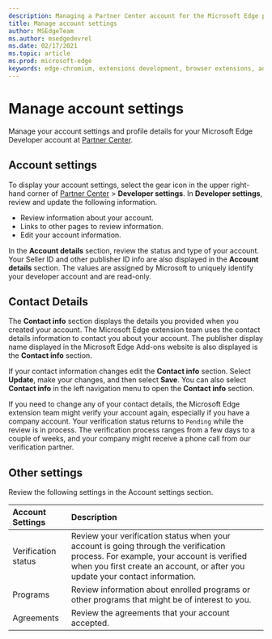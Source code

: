 ```yaml
---
description: Managing a Partner Center account for the Microsoft Edge program.
title: Manage account settings
author: MSEdgeTeam
ms.author: msedgedevrel
ms.date: 02/17/2021
ms.topic: article
ms.prod: microsoft-edge
keywords: edge-chromium, extensions development, browser extensions, addons, partner center, developer
---
```

# Manage account settings

Manage your account settings and profile details for your Microsoft Edge Developer account at [Partner Center](https://partner.microsoft.com/dashboard/microsoftedge/public/login?ref=dd).


<!-- ====================================================================== -->
## Account settings

To display your account settings, select the gear icon in the upper right-hand corner of [Partner Center](https://partner.microsoft.com/dashboard/microsoftedge/public/login?ref=dd) > **Developer settings**.  In **Developer settings**, review and update the following information.

*   Review information about your account.
*   Links to other pages to review information.
*   Edit your account information.

In the **Account details** section, review the status and type of your account.  Your Seller ID and other publisher ID info are also displayed in the **Account details** section.  The values are assigned by Microsoft to uniquely identify your developer account and are read-only.


<!-- ====================================================================== -->
## Contact Details

The **Contact info** section displays the details you provided when you created your account.  The Microsoft Edge extension team uses the contact details information to contact you about your account.  The publisher display name displayed in the Microsoft Edge Add-ons website is also displayed is the **Contact info** section.

If your contact information changes edit the **Contact info** section.  Select **Update**, make your changes, and then select **Save**.  You can also select **Contact info** in the left navigation menu to open the **Contact info** section.

If you need to change any of your contact details, the Microsoft Edge extension team might verify your account again, especially if you have a company account.  Your verification status returns to `Pending` while the review is in process.  The verification process ranges from a few days to a couple of weeks, and your company might receive a phone call from our verification partner.


<!-- ====================================================================== -->
## Other settings

Review the following settings in the Account settings section.

| Account Settings | Description |
|:--- |:--- |
| Verification status | Review your verification status when your account is going through the verification process.  For example, your account is verified when you first create an account, or after you update your contact information. |
| Programs | Review information about enrolled programs or other programs that might be of interest to you. |
| Agreements | Review the agreements that your account accepted. |

<!-- links -->


